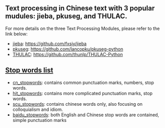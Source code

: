 ## Text processing in Chinese text with 3 popular mudules: **jieba**, **pkuseg**, and **THULAC**.
For more details on the three Text Processing Modules, please refer to the link below:
  - [jieba](https://github.com/fxsjy/jieba): https://github.com/fxsjy/jieba
  - [pkuseg](https://github.com/lancopku/pkuseg-python): https://github.com/lancopku/pkuseg-python
  - [THULAC](https://github.com/thunlp/THULAC-Python): https://github.com/thunlp/THULAC-Python


## [Stop words list](https://github.com/Junyan-Guo/NLP-Deep-Learning-Demo/tree/master/doc/Chinese%20Text%20Processing)
  - [cn_stopwords](https://github.com/Junyan-Guo/NLP-Deep-Learning-Demo/blob/master/doc/Chinese%20Text%20Processing/stop%20words/cn_stopwords.txt): contains common punctuation marks, numbers, stop words.
  - [hit_stopwords](https://github.com/Junyan-Guo/NLP-Deep-Learning-Demo/blob/master/doc/Chinese%20Text%20Processing/stop%20words/hit_stopwords.txt): contains more complicated punctuation marks, stop words.
  - [scu_stopwords](https://github.com/Junyan-Guo/NLP-Deep-Learning-Demo/blob/master/doc/Chinese%20Text%20Processing/stop%20words/scu_stopwords.txt): contains chinese words only, also focusing on colloquialism and idiom.
  - [baidu_stopwords](https://github.com/Junyan-Guo/NLP-Deep-Learning-Demo/blob/master/doc/Chinese%20Text%20Processing/stop%20words/baidu_stopwords.txt): both English and Chinese stop words are contained, simple punctuation marks
